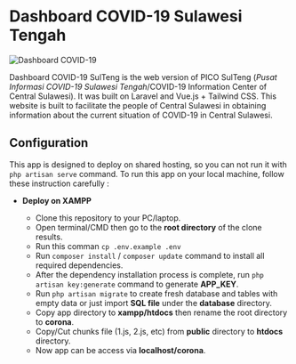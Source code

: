 # Dashboard COVID-19 Sulawesi Tengah

![Dashboard COVID-19](https://i.ibb.co/cxHmXvH/image.png)

Dashboard COVID-19 SulTeng is the web version of PICO SulTeng (*Pusat Informasi COVID-19 Sulawesi Tengah*/COVID-19 Information Center of Central Sulawesi). It was built on Laravel and Vue.js + Tailwind CSS.  This website is built to facilitate the people of Central Sulawesi in obtaining information about the current situation of COVID-19 in Central Sulawesi.

## Configuration

This app is designed to deploy on shared hosting, so you can not run it with `php artisan serve` command. To run this app on your local machine, follow these instruction carefully :

* **Deploy on XAMPP**

  * Clone this repository to your PC/laptop.
  * Open terminal/CMD then go to the **root directory** of the clone results.
  * Run this comman `cp .env.example .env` 
  * Run `composer install` / `composer update` command to install all required dependencies.
  * After the dependency installation process is complete, run `php artisan key:generate` command to generate **APP_KEY**.
  * Run `php artisan migrate` to create fresh database and tables with empty data or just import **SQL file** under the **database** directory.
  * Copy app directory to **xampp/htdocs** then rename the root directory to **corona**.
  * Copy/Cut chunks file (1.js, 2.js, etc) from **public** directory to **htdocs** directory.
  * Now app can be access via **localhost/corona**.

